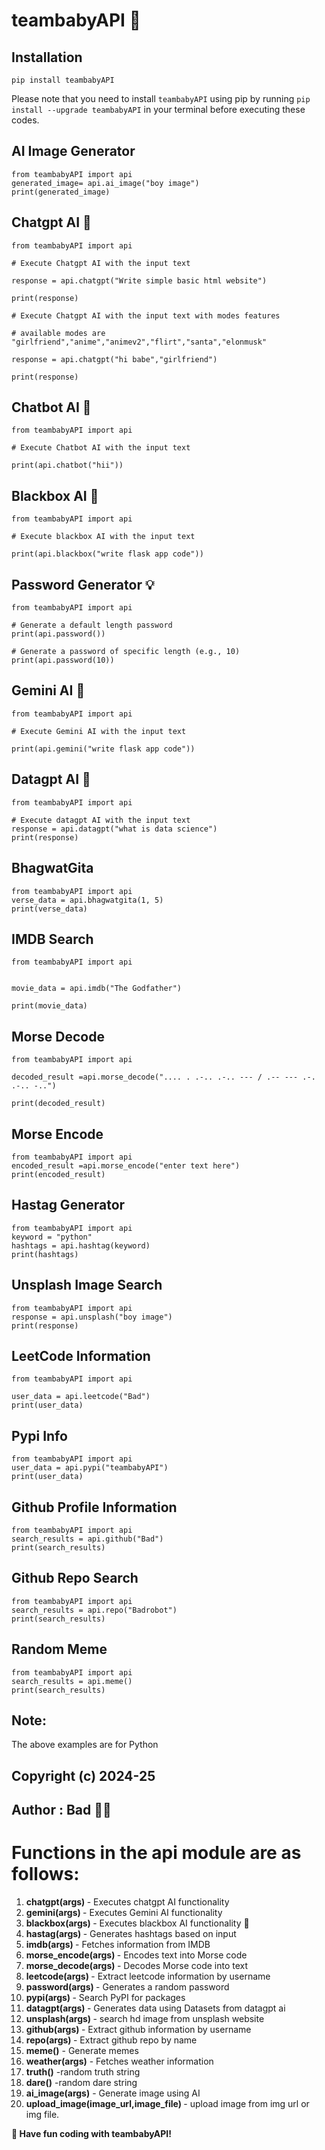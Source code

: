 # teambabyAPI 🚀

## Installation

```
pip install teambabyAPI
```

Please note that you need to install `teambabyAPI` using pip by running `pip install --upgrade teambabyAPI` in your terminal before executing these codes.

## AI Image Generator

```
from teambabyAPI import api
generated_image= api.ai_image("boy image")
print(generated_image)
```

## Chatgpt AI 🤖

```
from teambabyAPI import api

# Execute Chatgpt AI with the input text

response = api.chatgpt("Write simple basic html website")

print(response)

# Execute Chatgpt AI with the input text with modes features

# available modes are "girlfriend","anime","animev2","flirt","santa","elonmusk"

response = api.chatgpt("hi babe","girlfriend")

print(response)

```

## Chatbot AI 🤖

```
from teambabyAPI import api

# Execute Chatbot AI with the input text

print(api.chatbot("hii"))
```

## Blackbox AI 🤖

```
from teambabyAPI import api

# Execute blackbox AI with the input text

print(api.blackbox("write flask app code"))
```

## Password Generator 💡

```
from teambabyAPI import api

# Generate a default length password
print(api.password())

# Generate a password of specific length (e.g., 10)
print(api.password(10))
```

## Gemini AI 🤖

```
from teambabyAPI import api

# Execute Gemini AI with the input text

print(api.gemini("write flask app code"))
```

## Datagpt AI 🤖

```
from teambabyAPI import api

# Execute datagpt AI with the input text
response = api.datagpt("what is data science")
print(response)
```

## BhagwatGita

```
from teambabyAPI import api
verse_data = api.bhagwatgita(1, 5)
print(verse_data)
```

## IMDB Search

```
from teambabyAPI import api


movie_data = api.imdb("The Godfather")

print(movie_data)
```

## Morse Decode

```
from teambabyAPI import api

decoded_result =api.morse_decode(".... . .-.. .-.. --- / .-- --- .-. .-.. -..")

print(decoded_result)
```

## Morse Encode

```
from teambabyAPI import api
encoded_result =api.morse_encode("enter text here")
print(encoded_result)
```

## Hastag Generator

```
from teambabyAPI import api
keyword = "python"
hashtags = api.hashtag(keyword)
print(hashtags)
```

## Unsplash Image Search

```
from teambabyAPI import api
response = api.unsplash("boy image")
print(response)

```

## LeetCode Information

```
from teambabyAPI import api

user_data = api.leetcode("Bad")
print(user_data)
```

## Pypi Info

```
from teambabyAPI import api
user_data = api.pypi("teambabyAPI")
print(user_data)
```

## Github Profile Information

```
from teambabyAPI import api
search_results = api.github("Bad")
print(search_results)
```

## Github Repo Search

```
from teambabyAPI import api
search_results = api.repo("Badrobot")
print(search_results)
```

## Random Meme

```
from teambabyAPI import api
search_results = api.meme()
print(search_results)
```

## Note:

<p> The above examples are for Python </p>

## Copyright (c) 2024-25

## Author : Bad 👨‍💻

# Functions in the api module are as follows:

1. <b>chatgpt(args) </b>- Executes chatgpt AI functionality
2. <b>gemini(args) </b>- Executes Gemini AI functionality
3. <b>blackbox(args) </b>- Executes blackbox AI functionality 🔮
4. <b>hastag(args) </b>- Generates hashtags based on input
5. <b>imdb(args) </b>- Fetches information from IMDB
6. <b>morse_encode(args) </b>- Encodes text into Morse code
7. <b>morse_decode(args) </b>- Decodes Morse code into text
8. <b>leetcode(args) </b>- Extract leetcode information by username
9. <b>password(args) </b>- Generates a random password
10. <b>pypi(args) </b>- Search PyPI for packages
11. <b>datagpt(args) </b>- Generates data using Datasets from datagpt ai
12. <b>unsplash(args) </b>- search hd image from unsplash website
13. <b>github(args) </b> - Extract github information by username
14. <b>repo(args) </b> - Extract github repo by name
15. <b> meme()</b> - Generate memes
16. <b> weather(args)</b> - Fetches weather information
17. <b> truth()</b> -random truth string
18. <b>dare()</b> -random dare string
19. <b> ai_image(args)</b> - Generate image using AI
20. <b> upload_image(image_url,image_file) </b> - upload image from img url or img file.

<b>🔗 Have fun coding with teambabyAPI! </b>

